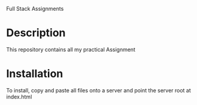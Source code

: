 Full Stack Assignments 

# Description 
This repository contains all my practical Assignment

# Installation

To install, copy and paste all files onto a server and point the server root at index.html
